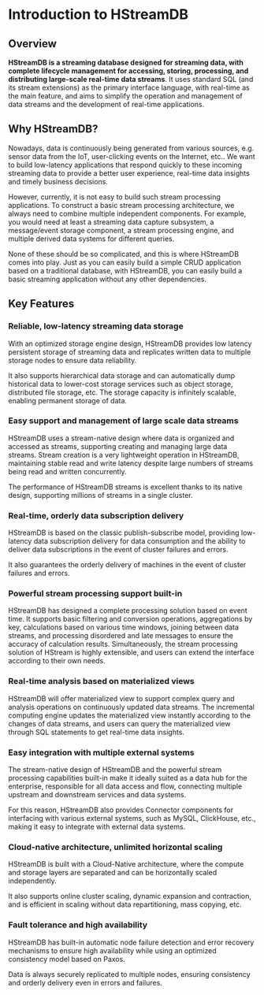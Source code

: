 # Introduction to HStreamDB

## Overview

**HStreamDB is a streaming database designed for streaming data, with complete
lifecycle management for accessing, storing, processing, and distributing
large-scale real-time data streams**. It uses standard SQL (and its stream
extensions) as the primary interface language, with real-time as the main
feature, and aims to simplify the operation and management of data streams and
the development of real-time applications.

## Why HStreamDB?

Nowadays, data is continuously being generated from various sources, e.g. sensor
data from the IoT, user-clicking events on the Internet, etc.. We want to build
low-latency applications that respond quickly to these incoming streaming data
to provide a better user experience, real-time data insights and timely business
decisions.

However, currently, it is not easy to build such stream processing applications.
To construct a basic stream processing architecture, we always need to combine
multiple independent components. For example, you would need at least a
streaming data capture subsystem, a message/event storage component, a stream
processing engine, and multiple derived data systems for different queries.

None of these should be so complicated, and this is where HStreamDB comes into
play. Just as you can easily build a simple CRUD application based on a
traditional database, with HStreamDB, you can easily build a basic streaming
application without any other dependencies.

## Key Features 

### Reliable, low-latency streaming data storage

With an optimized storage engine design, HStreamDB provides low latency persistent storage of streaming data and replicates written data to multiple storage nodes to ensure data reliability.

It also supports hierarchical data storage and can automatically dump historical data to lower-cost storage services such as object storage, distributed file storage, etc. The storage capacity is infinitely scalable, enabling permanent storage of data.

### Easy support and management of large scale data streams 

HStreamDB uses a stream-native design where data is organized and accessed as streams, supporting creating and managing large data streams. Stream creation is a very lightweight operation in HStreamDB, maintaining stable read and write latency despite large numbers of streams being read and written concurrently.

The performance of HStreamDB streams is excellent thanks to its native design, supporting millions of streams in a single cluster.

### Real-time, orderly data subscription delivery

HStreamDB is based on the classic publish-subscribe model, providing low-latency data subscription delivery for data consumption and the ability to deliver data subscriptions in the event of cluster failures and errors.

It also guarantees the orderly delivery of machines in the event of cluster failures and errors.

### Powerful stream processing support built-in 

HStreamDB has designed a complete processing solution based on event time. It supports basic filtering and conversion operations, aggregations by key, calculations based on various time windows, joining between data streams, and processing disordered and late messages to ensure the accuracy of calculation results. Simultaneously, the stream processing solution of HStream is highly extensible, and users can extend the interface according to their own needs.

### Real-time analysis based on materialized views
  
HStreamDB will offer materialized view to support complex query and analysis operations on continuously updated data streams. The incremental computing engine updates the materialized view instantly according to the changes of data streams, and users can query the materialized view through SQL statements to get real-time data insights.

### Easy integration with multiple external systems
 
The stream-native design of HStreamDB and the powerful stream processing capabilities built-in make it ideally suited as a data hub for the enterprise, responsible for all data access and flow, connecting multiple upstream and downstream services and data systems.

For this reason, HStreamDB also provides Connector components for interfacing with various external systems, such as MySQL, ClickHouse, etc., making it easy to integrate with external data systems.

### Cloud-native architecture, unlimited horizontal scaling
 
HStreamDB is built with a Cloud-Native architecture, where the compute and storage layers are separated and can be horizontally scaled independently.

It also supports online cluster scaling, dynamic expansion and contraction, and is efficient in scaling without data repartitioning, mass copying, etc.

### Fault tolerance and high availability

HStreamDB has built-in automatic node failure detection and error recovery mechanisms to ensure high availability while using an optimized consistency model based on Paxos.

Data is always securely replicated to multiple nodes, ensuring consistency and orderly delivery even in errors and failures.
